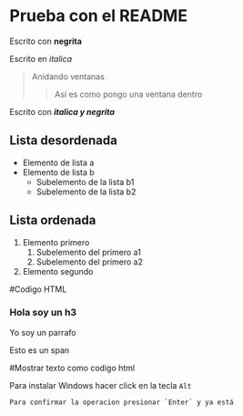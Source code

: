# Prueba con el README

Escrito con **negrita**

Escrito en *italica*

>Anidando ventanas
>>Asi es como pongo una ventana dentro

Escrito con ***italica y negrita***

## Lista desordenada

- Elemento de lista a
- Elemento de lista b
  - Subelemento de la lista b1
  - Subelemento de la lista b2

## Lista ordenada

1. Elemento primero
    1. Subelemento del primero a1
    2. Subelemento del primero a2
2. Elemento segundo

#Codigo HTML

<html>
  <body>
    <h3> Hola soy un h3 </h3>
    <p> Yo soy un parrafo</p>
    <span> Esto es un span </span>
  </body>
</html>

#Mostrar texto como codigo html

Para instalar Windows hacer click en la tecla `Alt`

``Para confirmar la operacion presionar `Enter` y ya está``
